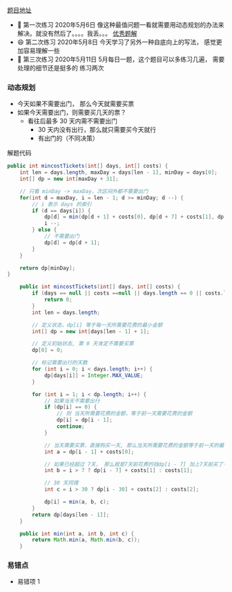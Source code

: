 [题目地址](https://leetcode-cn.com/problems/minimum-cost-for-tickets/)



- :slightly_smiling_face: 第一次练习 2020年5月6日 像这种最值问题一看就需要用动态规划的办法来解决。就没有然后了。。。。我丢。。。 [优秀题解](https://leetcode-cn.com/problems/minimum-cost-for-tickets/solution/java-dong-tai-gui-hua-si-lu-bu-zou-cong-hou-xiang-/)
- :smile: 第二次练习 2020年5月8日 今天学习了另外一种自底向上的写法， 感觉更加容易理解一些
- :cowboy_hat_face: 第三次练习 2020年5月11日 5月每日一题，这个题目可以多练习几遍， 需要处理的细节还是挺多的 练习两次



### 动态规划

- 今天如果不需要出门， 那么今天就需要买票
- 如果今天需要出门，则需要买几天的票？
  - 看往后最多 30 天内需不需要出门
    - 30 天内没有出行，那么就只需要买今天就行
    - 有出门的（不同决策）



解题代码

```java
public int mincostTickets(int[] days, int[] costs) {
    int len = days.length, maxDay = days[len - 1], minDay = days[0];
    int[] dp = new int[maxDay + 31];

    // 只看 minDay -> maxDay，次区间外都不需要出门
    for(int d = maxDay, i = len - 1; d >= minDay; d --) {
        // i 表示 days 的索引
        if (d == days[i]) {
            dp[d] = min(dp[d + 1] + costs[0], dp[d + 7] + costs[1], dp[d + 30] + costs[2]);
            i --;
        } else {
            // 不需要出门
            dp[d] = dp[d + 1];
        }
    }

    return dp[minDay];
}

```





```java
    public int mincostTickets(int[] days, int[] costs) {
        if (days == null || costs ==null || days.length == 0 || costs.length == 0) {
            return 0;
        }
        int len = days.length;

        // 定义状态，dp[i] 等于每一天所需要花费的最小金额
        int[] dp = new int[days[len - 1] + 1];

        // 定义初始状态, 第 0 天肯定不需要买票
        dp[0] = 0;

        // 标记需要出行的天数
        for (int i = 0; i < days.length; i++) {
            dp[days[i]] = Integer.MAX_VALUE;
        }

        for (int i = 1; i < dp.length; i++) {
            // 如果当天不需要出行
            if (dp[i] == 0) {
                // 则 当天所需要花费的金额，等于前一天需要花费的金额
                dp[i] = dp[i - 1];
                continue;
            }

            // 当天需要买票，直接购买一天, 那么当天所需要花费的金额等于前一天的最小金额 + cost[0]
            int a = dp[i - 1] + costs[0];

            // 如果已经超过 7天， 那么就是7天前花费的钱dp[i - 7] 加上7天前买了一张 7 天的票
            int b = i > 7 ? dp[i - 7] + costs[1] : costs[1];

            // 30 天同理
            int c = i > 30 ? dp[i - 30] + costs[2] : costs[2];

            dp[i] = min(a, b, c);
        }
        return dp[days[len - 1]];
    }

    public int min(int a, int b, int c) {
        return Math.min(a, Math.min(b, c));
    }

```



### 易错点

- 易错项 1 
